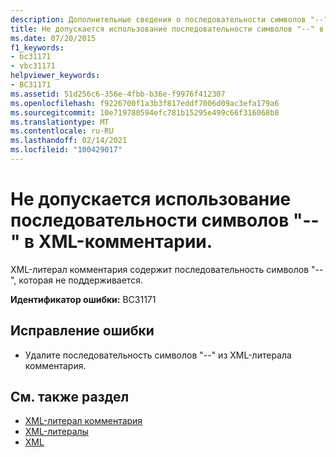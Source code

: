 ```yaml
---
description: Дополнительные сведения о последовательности символов "--" не допускается в XML-комментариях.
title: Не допускается использование последовательности символов "--" в XML-комментарии.
ms.date: 07/20/2015
f1_keywords:
- bc31171
- vbc31171
helpviewer_keywords:
- BC31171
ms.assetid: 51d256c6-356e-4fbb-b36e-f9976f412307
ms.openlocfilehash: f9226700f1a3b3f817eddf7006d09ac3efa179a6
ms.sourcegitcommit: 10e719780594efc781b15295e499c66f316068b8
ms.translationtype: MT
ms.contentlocale: ru-RU
ms.lasthandoff: 02/14/2021
ms.locfileid: "100429017"
---
```

# <a name="character-sequence----is-not-allowed-in-an-xml-comment"></a>Не допускается использование последовательности символов "--" в XML-комментарии.

XML-литерал комментария содержит последовательность символов "--", которая не поддерживается.  
  
 **Идентификатор ошибки:** BC31171  
  
## <a name="to-correct-this-error"></a>Исправление ошибки  
  
- Удалите последовательность символов "--" из XML-литерала комментария.  
  
## <a name="see-also"></a>См. также раздел

- [XML-литерал комментария](../language-reference/xml-literals/xml-comment-literal.md)
- [XML-литералы](../language-reference/xml-literals/index.md)
- [XML](../programming-guide/language-features/xml/index.md)
